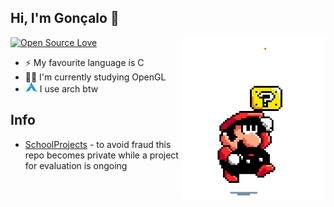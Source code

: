 ## Hi, I'm Gonçalo 👋

<img align='right' src="https://raw.githubusercontent.com/goncrust/goncrust/main/mario.gif" width="230">

[![Open Source Love](https://badges.frapsoft.com/os/v1/open-source.png?v=103)](https://github.com/ellerbrock/open-source-badges/)

- ⚡ My favourite language is C
- :man_technologist: I'm currently studying OpenGL
- <img src="https://raw.githubusercontent.com/goncrust/goncrust/main/arch.svg" width="19" height="16"> I use arch btw

## Info

- [SchoolProjects](https://github.com/goncrust/SchoolProjects) - to avoid fraud this repo becomes private while a project for evaluation is ongoing
<!--
**goncrust/goncrust** is a ✨ _special_ ✨ repository because its `README.md` (this file) appears on your GitHub profile.

Here are some ideas to get you started:

- 🔭 I’m currently working on ...
- 🌱 I’m currently learning ...
- 👯 I’m looking to collaborate on ...
- 🤔 I’m looking for help with ...
- 💬 Ask me about ...
- 📫 How to reach me: ...
- 😄 Pronouns: ...
- ⚡ Fun fact: ...
-->
